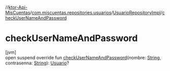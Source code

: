 //[ktor-Api-MisCuentas](../../../index.md)/[com.miscuentas.repositories.usuarios](../index.md)/[UsuarioRepositoryImpl](index.md)/[checkUserNameAndPassword](check-user-name-and-password.md)

# checkUserNameAndPassword

[jvm]\
open suspend override fun [checkUserNameAndPassword](check-user-name-and-password.md)(nombre: [String](https://kotlinlang.org/api/latest/jvm/stdlib/kotlin/-string/index.html), contrasenna: [String](https://kotlinlang.org/api/latest/jvm/stdlib/kotlin/-string/index.html)): [Usuario](../../com.miscuentas.models/-usuario/index.md)?
